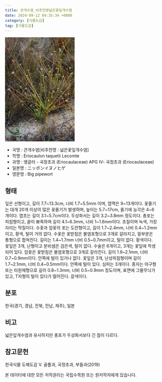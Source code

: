```yaml
---
title: 큰개수염_비추천명넓은꽃잎개수염
date: 2024-09-12 04:35:34 +0800
category: [식물도감]
tag: [식물도감]
---
```




![큰개수염[비추천명 : 넓은꽃잎개수염]](/assets/img/fileUpload/plants/basic/Eriocaulaceae/Eriocaulon/5802/5802_1_th2.jpg)
- 국명 : 큰개수염[비추천명 : 넓은꽃잎개수염]
- 학명 : Eriocaulon taquetii Lecomte
- 과명 : 앵글러 - 곡정초과 (Eriocaulaceae) APG Ⅳ- 곡정초과 (Eriocaulaceae)
- 일본명 : ニッボンイヌノヒゲ
- 영문명 : Big pipewort


## 형태
잎은 선형이고, 길이 7.7~13.3cm, 너비 1.7~5.5mm 이며, 엽맥은 9~13개이다. 꽃줄기는 대개 20개 이상의 많은 꽃줄기가 발생하며, 높이는 5.7~17cm, 줄기에 능각은 4~6개이다. 엽초는 길이 3.1~5.7cm이다. 두상화서는 길이 3.2~3.8mm 정도이다. 총포는 피침형이고, 끝이 뾰족하며 길이 4.1~6.3mm, 너비 1~1.6mm이다. 초질이며 녹색, 가장자리는 막질이다. 수꽃과 암꽃의 포는 도란형이고, 길이 1.7~2.4mm, 너비 0.4~1.2mm이고, 황색, 털이 거의 없다. 수꽃은 꽃받침은 불염포형으로 3개로 갈라지고, 밑부분은 통형으로 합쳐진다. 길이는 1.4~1.7mm 너비 0.5~0.7mm이고, 털이 없다. 황색이다. 꽃잎은 3개, 난형이고 분비샘은 검은색, 털이 없다. 수술은 6개이고, 3개는 꽃잎에 착생되어 있다. 암꽃은 꽃받침은 불염포형으로 3개로 갈라진다. 길이 1.9~2.1mm, 너비 0.7~0.9mm이다. 안쪽에 털이 있거나 없다. 꽃잎은 3개, 난상피침형이며 길이 1.7~2.1mm, 너비 0.4~0.5mm이다. 안쪽에 털이 있다. 심피는 3개이다. 종자는 아구형 또는 타원체형으로 길이 0.8~1.3mm, 너비 0.5~0.9mm 정도이며, 표면에 그물무늬가 있고, T자형의 털이 있다가 떨어진다. 갈색이다.
## 분포
한국(경기, 경남, 전북, 전남, 제주), 일본
## 비고
넓은잎개수염과 유사하지만 총포가 두상화서보다 긴 점이 다르다.
## 참고문헌
한국식물 도해도감 Ⅴ. 골풀과, 곡정초과, 부들과(2019)






본 데이터에 대한 모든 저작권리는 국립수목원 또는 원저작자에게 있습니다.
